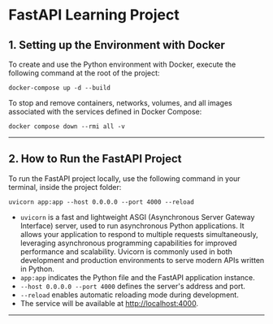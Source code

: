 # FastAPI Learning Project

## 1. Setting up the Environment with Docker

To create and use the Python environment with Docker, execute the following command at the root of the project:

```
docker-compose up -d --build
```

To stop and remove containers, networks, volumes, and all images associated with the services defined in Docker Compose:

```
docker compose down --rmi all -v
```

---

## 2. How to Run the FastAPI Project

To run the FastAPI project locally, use the following command in your terminal, inside the project folder:

```
uvicorn app:app --host 0.0.0.0 --port 4000 --reload
```

- `uvicorn` is a fast and lightweight ASGI (Asynchronous Server Gateway Interface) server, used to run asynchronous Python applications. It allows your application to respond to multiple requests simultaneously, leveraging asynchronous programming capabilities for improved performance and scalability. Uvicorn is commonly used in both development and production environments to serve modern APIs written in Python.
- `app:app` indicates the Python file and the FastAPI application instance.
- `--host 0.0.0.0 --port 4000` defines the server's address and port.
- `--reload` enables automatic reloading mode during development.
- The service will be available at [http://localhost:4000](http://localhost:4000).

---